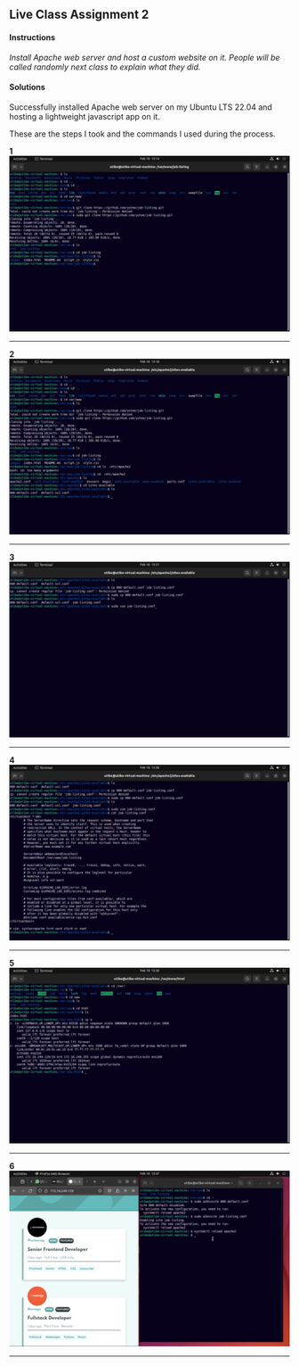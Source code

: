 ## Live Class Assignment 2


#### Instructions
_Install Apache web server and host a custom website on it. People will be called randomly next class to explain what they did._  


#### Solutions

Successfully installed Apache web server on my Ubuntu LTS 22.04 and hosting a lightweight javascript app on it.

These are the steps I took and the commands I used during the process.

__1__
![screenshot](images/1.png)

___

__2__
![screenshot](images/2.png)

___

__3__
![screenshot](images/3.png)

___

__4__
![screenshot](images/4.png)

___

__5__
![screenshot](images/5.png)

___

__6__
![screenshot](images/6.png)

___

